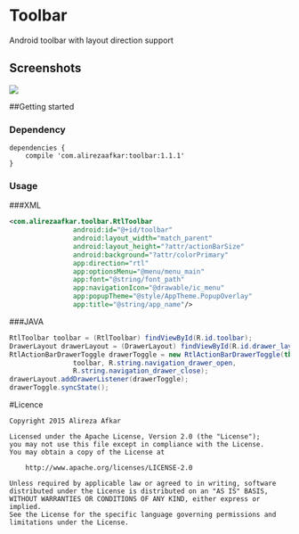 # Toolbar
Android toolbar with layout direction support

## Screenshots

<img src="/Preview.JPG"/>


##Getting started

### Dependency

```
dependencies {
    compile 'com.alirezaafkar:toolbar:1.1.1'
}
```

### Usage

###XML

```xml
<com.alirezaafkar.toolbar.RtlToolbar
                android:id="@+id/toolbar"
                android:layout_width="match_parent"
                android:layout_height="?attr/actionBarSize"
                android:background="?attr/colorPrimary"
                app:direction="rtl"
                app:optionsMenu="@menu/menu_main"
                app:font="@string/font_path"
                app:navigationIcon="@drawable/ic_menu"
                app:popupTheme="@style/AppTheme.PopupOverlay"
                app:title="@string/app_name"/>
```

###JAVA
```java
RtlToolbar toolbar = (RtlToolbar) findViewById(R.id.toolbar);
DrawerLayout drawerLayout = (DrawerLayout) findViewById(R.id.drawer_layout);
RtlActionBarDrawerToggle drawerToggle = new RtlActionBarDrawerToggle(this, drawerLayout,
                toolbar, R.string.navigation_drawer_open,
                R.string.navigation_drawer_close);
drawerLayout.addDrawerListener(drawerToggle);
drawerToggle.syncState();

```

#Licence

    Copyright 2015 Alireza Afkar
    
    Licensed under the Apache License, Version 2.0 (the "License");
    you may not use this file except in compliance with the License.
    You may obtain a copy of the License at
    
        http://www.apache.org/licenses/LICENSE-2.0
    
    Unless required by applicable law or agreed to in writing, software
    distributed under the License is distributed on an "AS IS" BASIS,
    WITHOUT WARRANTIES OR CONDITIONS OF ANY KIND, either express or implied.
    See the License for the specific language governing permissions and
    limitations under the License.
